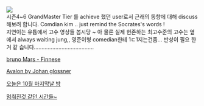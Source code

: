 #  

![](https://lh3.googleusercontent.com/proxy/seTUhQWLjAD3FBod-KYx1lhtW2VSCThzwIGcYHQ_5NePMwR3v9MXQ1ROso5rqEF0tlDahCjTbxlR4tLNXQ5urISxJ9j7F50ywbWVSfE1fsDMLcGk-miwQHpK0vI54LcMe_i6Qoms5jF3pwpzwESxQfe9khUAOQFdUUmPrytxWEv9Rgxqbys87SoUDy5qQMfypRn5XRu3Ep5Tt8eP_gmKteA05l1Ar--yUkwNCY2W7xHmupEPWXoIScEdUx_rWNJ6gQUYmEsOOaxyL0FVdttklTiYepAvzubqAw)   
시즌4~6 GrandMaster Tier 를 achieve 했던 user로서 근래의 동향에 대해 discuss 해보려 합니다.
Comdian kim .. just remind the Socrates's words !  
지연이는 유튭에서 고수 영상들 봅시당 ~  아 물론 실제 현존하는 최고수준의 고수는 옆에서 always waiting jung,,
영준이형 comedian한테 1ㄷ1지는건좀... 반성이 필요 한거 같 습니다.......................................  


[bruno Mars - Finnese](https://youtu.be/LsoLEjrDogU)  

[Avalon by Johan glossner](https://youtu.be/GKsUbXwfC04)  

[오늘은 10월 마지막날 밤](https://youtu.be/I-hw1AkqFro)  

[멈춰진것 같던 시간들~](https://youtu.be/cNmzoTmQ_6c)
